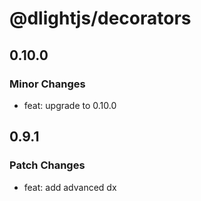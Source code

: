 # @dlightjs/decorators

## 0.10.0

### Minor Changes

- feat: upgrade to 0.10.0

## 0.9.1

### Patch Changes

- feat: add advanced dx

